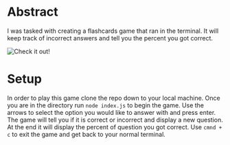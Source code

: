 # Abstract

I was tasked with creating a flashcards game that ran in the terminal. It will keep track of incorrect answers and tell you the percent you got correct.

![Check it out!](https://media.giphy.com/media/YLZrxFH0XPhIfJD4Dz/giphy.gif)

# Setup

In order to play this game clone the repo down to your local machine. Once you are in the directory run ```node index.js``` to begin the game. Use the arrows to select the option you would like to answer with and press enter. The game will tell you if it is correct or incorrect and display a new question. At the end it will display the percent of question you got correct. Use ```cmnd + c``` to exit the game and get back to your normal terminal.
